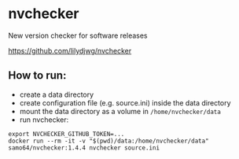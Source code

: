 # nvchecker

New version checker for software releases

https://github.com/lilydjwg/nvchecker

## How to run:

* create a data directory
* create configuration file (e.g. source.ini) inside the data directory
* mount the data directory as a volume in `/home/nvchecker/data`
* run nvchecker:

```
export NVCHECKER_GITHUB_TOKEN=...
docker run --rm -it -v "$(pwd)/data:/home/nvchecker/data" samo64/nvchecker:1.4.4 nvchecker source.ini
```

